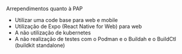 Arrependimentos quanto à PAP

- Utilizar uma code base para web e mobile
- Utilização de Expo (React Native for Web) para web
- A não utilização de kubernetes
- A não realização de testes com o Podman e o Buildah e o BuildCtl (buildkit standalone)
